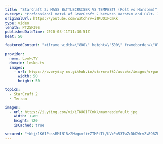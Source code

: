 ```yaml
---
title: "StarCraft 2: MASS BATTLECRUISER VS TEMPEST! (Polt vs Harstem)"
excerpt: "Professional match of StarCraft 2 between Harstem and Polt. In this high-level match of Protoss versus Terran we start off very quickly with Battlecruisers. Not a normal  build order from Terran at all. As the game progresses Harstem decides to respond with Tempests. In the end, both players have most"
originalUrl: https://youtube.com/watch?v=iTKUOIFCmKk
type: video
length: PT25M39S
publishedDateTime: 2020-03-11T11:30:51Z
heat: 50

featuredContent: "<iframe width=\"800\" height=\"500\" frameborder=\"0\" src=\"https://www.youtube.com/embed/iTKUOIFCmKk\" allow=\"accelerometer; autoplay; encrypted-media; gyroscope; picture-in-picture\" allowfullscreen></iframe>"

provider:
  name: LowkoTV
  domain: lowko.tv
  images:
    - url: https://everyday-cc.github.io/starcraft2/assets/images/organizations/lowko.tv-50x50.jpg
      width: 50
      height: 50

topics:
  - StarCraft 2
  - Terran

images:
  - url: https://i.ytimg.com/vi/iTKUOIFCmKk/maxresdefault.jpg
    width: 1280
    height: 720
    isCached: true

secured: "+Wqj/1K6IPpssRMINI8z2Mwgumfi+ZTMBtTt/UVcPo53TwZcDbDWrvZs896ZEesRKMy2QAWvp4rz/s+wab7JUYML16GRmd8l4+cslEtX7jH+qIGXiriFSPw1z9SjNgyYriSqSyaBQxSunL58W4DutoDTw3a1/L215bBzxPQN3hjiVONuWImZxB7BDvaoI66tcq4F3CZyqDrV/n8XITRwvd/9t+VumBRR6UXCufg3ZHQ6howRtza6+T4VGkL5jwr+fqFY4PEmhbzhEJwHKm0V1jUCTCsu8b4QGzy+ghpsfM46cTv+FuDXaTJu7uSj6AKeh4U4A5FkDK7chdQ5kzNKAXNWSRaGt7tJ5Mo1CqNJZYpegKdXxH2tXldzOBBqTy6Z7/qnMisTBKjv7yS/YrGZIRMLaWSixl+tZ/FHcRCM/Zc=;P6YfbPbwK90jP65jjjZEbA=="
---
```


